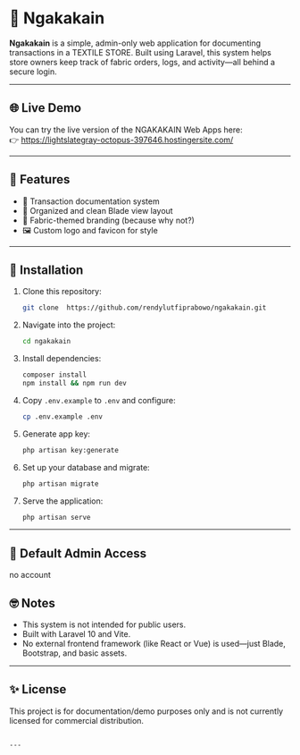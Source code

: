 # 🧵 Ngakakain

**Ngakakain** is a simple, admin-only web application for documenting transactions in a TEXTILE STORE. Built using Laravel, this system helps store owners keep track of fabric orders, logs, and activity—all behind a secure login.

---
## 🌐 Live Demo

You can try the live version of the NGAKAKAIN Web Apps here:  
👉  https://lightslategray-octopus-397646.hostingersite.com/ 

---

## 🔧 Features
 
- 🧾 Transaction documentation system
- 📁 Organized and clean Blade view layout
- 🧵 Fabric-themed branding (because why not?)
- 🖼 Custom logo and favicon for style

---

## 🚀 Installation

1. Clone this repository:
    ```bash
    git clone  https://github.com/rendylutfiprabowo/ngakakain.git
    ````
2. Navigate into the project:
   ```bash
   cd ngakakain
   ```
3. Install dependencies:
   ```bash
   composer install
   npm install && npm run dev
   ```
4. Copy `.env.example` to `.env` and configure:
   ```bash
   cp .env.example .env
   ```
5. Generate app key:
   ```bash
   php artisan key:generate
   ```
6. Set up your database and migrate:
   ```bash
   php artisan migrate
   ```
7. Serve the application:
   ```bash
   php artisan serve
   ```

---

## 🔑 Default Admin Access

no account 

  
## 🤓 Notes

* This system is not intended for public users.
* Built with Laravel 10 and Vite.
* No external frontend framework (like React or Vue) is used—just Blade, Bootstrap, and basic assets.

---

## ✨ License

This project is for documentation/demo purposes only and is not currently licensed for commercial distribution.

```

---
 
